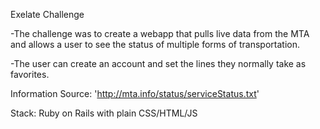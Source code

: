 Exelate Challenge

-The challenge was to create a webapp that pulls live data from the MTA and allows a user to see the status of multiple forms of transportation.


-The user can create an account and set the lines they normally take as favorites.

Information Source: 'http://mta.info/status/serviceStatus.txt'

Stack: Ruby on Rails with plain CSS/HTML/JS


